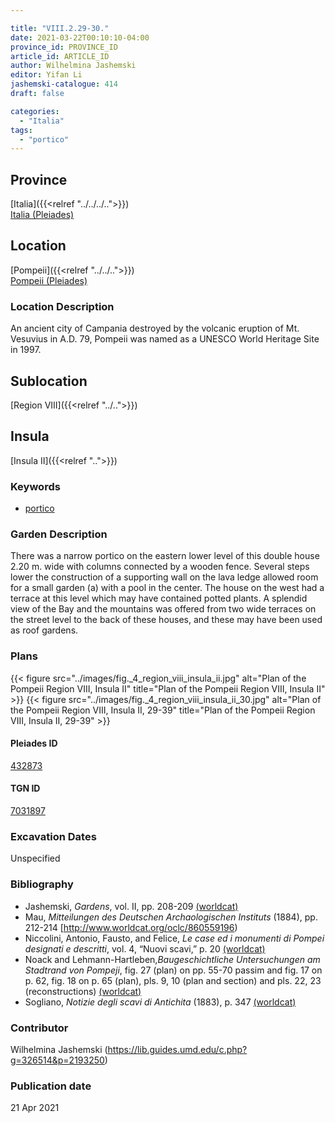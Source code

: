 ```yaml
---

title: "VIII.2.29-30."
date: 2021-03-22T00:10:10-04:00
province_id: PROVINCE_ID
article_id: ARTICLE_ID
author: Wilhelmina Jashemski
editor: Yifan Li
jashemski-catalogue: 414
draft: false

categories:
  - "Italia"
tags:
  - "portico"
---
```


## Province
[Italia]({{<relref "../../../..">}}) \
[Italia (Pleiades)](https://pleiades.stoa.org/places/1052)

## Location
[Pompeii]({{<relref "../../..">}}) \
[Pompeii (Pleiades)](https://pleiades.stoa.org/places/433032)

### Location Description
An ancient city of Campania destroyed by the volcanic eruption of Mt. Vesuvius in A.D. 79, Pompeii was named as a UNESCO World Heritage Site in 1997.

## Sublocation
[Region VIII]({{<relref "../..">}})

## Insula
[Insula II]({{<relref "..">}})

### Keywords
 - [portico](http://vocab.getty.edu/page/aat/300004145)

### Garden Description
There was a narrow portico on the eastern lower level of this double house 2.20 m. wide with columns connected by a wooden fence. Several steps lower the construction of a supporting wall on the lava ledge allowed room for a small garden (a) with a pool in the center. The house on the west had a terrace at this level which may have contained potted plants. A splendid view of the Bay and the mountains was offered from two wide terraces on the street level to the back of these houses, and these may have been used as roof gardens.

### Plans
{{< figure src="../images/fig._4_region_viii_insula_ii.jpg" alt="Plan of the Pompeii Region VIII, Insula II" title="Plan of the Pompeii Region VIII, Insula II" >}}
{{< figure src="../images/fig._4_region_viii_insula_ii_30.jpg" alt="Plan of the Pompeii Region VIII, Insula II, 29-39" title="Plan of the Pompeii Region VIII, Insula II, 29-39" >}}

#### Pleiades ID
[432873](https://pleiades.stoa.org/places/538911200)

#### TGN ID
[7031897](http://vocab.getty.edu/page/tgn/2053030)


###  Excavation Dates
Unspecified

### Bibliography
* Jashemski, *Gardens*, vol. II, pp. 208-209 [(worldcat)](http://www.worldcat.org/oclc/1113367431)
* Mau, *Mitteilungen des Deutschen Archaologischen Instituts* (1884), pp. 212-214 [http://www.worldcat.org/oclc/860559196)
* Niccolini, Antonio, Fausto, and Felice, *Le case ed i monumenti di Pompei designati e descritti*, vol. 4, “Nuovi scavi,” p. 20 [(worldcat)](http://www.worldcat.org/oclc/906755593)
* Noack and Lehmann-Hartleben,*Baugeschichtliche Untersuchungen am Stadtrand von Pompeji*, fig. 27 (plan) on pp. 55-70 passim and fig. 17 on p. 62, fig. 18 on p. 65 (plan), pls. 9, 10 (plan and section) and pls. 22, 23 (reconstructions) [(worldcat)](http://www.worldcat.org/oclc/486835478)
* Sogliano, *Notizie degli scavi di Antichita* (1883), p. 347 [(worldcat)](http://www.worldcat.org/oclc/46875519)


### Contributor
Wilhelmina Jashemski (https://lib.guides.umd.edu/c.php?g=326514&p=2193250)

### Publication date

21 Apr 2021
